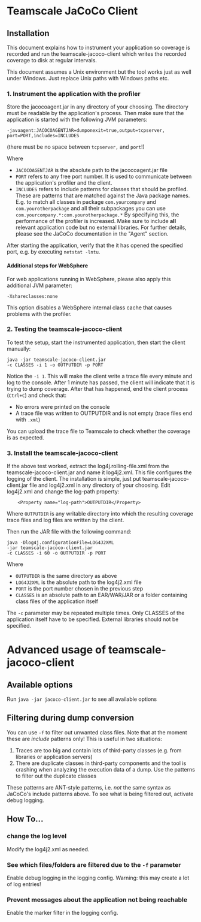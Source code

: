 # Teamscale JaCoCo Client

## Installation

This document explains how to instrument your application so coverage is recorded and run the
teamscale-jacoco-client which writes the recorded coverage to disk at regular intervals.

This document assumes a Unix environment but the tool works just as well under Windows. Just
replace Unix paths with Windows paths etc.

### 1. Instrument the application with the profiler

Store the jacocoagent.jar in any directory of your choosing. The directory must be readable by the
application's process. Then make sure that the application is started with the following JVM parameters:

    -javaagent:JACOCOAGENTJAR=dumponexit=true,output=tcpserver,
    port=PORT,includes=INCLUDES

(there must be no space between `tcpserver,` and `port`!)

Where

* `JACOCOAGENTJAR` is the absolute path to the jacocoagent.jar file
* `PORT` refers to any free port number. It is used to communicate between the application's profiler and the client.
* `INCLUDES` refers to include patterns for classes that should be profiled. These are patterns that are matched against
  the Java package names. E.g. to match all classes in package `com.yourcompany` and `com.yourotherpackage` and all their
  subpackages you can use `com.yourcompany.*:com.yourotherpackage.*`
  By specifying this, the performance of the profiler is increased. Make sure to include **all** relevant application code
  but no external libraries. For further details, please see the JaCoCo documentation in the "Agent" section.

After starting the application, verify that the it has opened the specified port, e.g. by executing `netstat -lntu`.

#### Additional steps for WebSphere

For web applications running in WebSphere, please also apply this additional JVM parameter:

    -Xshareclasses:none

This option disables a WebSphere internal class cache that causes problems with the profiler.

### 2. Testing the teamscale-jacoco-client

To test the setup, start the instrumented application, then start the client manually:

    java -jar teamscale-jacoco-client.jar
    -c CLASSES -i 1 -o OUTPUTDIR -p PORT

Notice the `-i 1`. This will make the client write a trace file every minute and log to the console. After 1 minute has passed,
the client will indicate that it is trying to dump coverage. After that has happened,
end the client process (`Ctrl+C`) and check that:

- No errors were printed on the console
- A trace file was written to OUTPUTDIR and is not empty (trace files end with `.xml`)

You can upload the trace file to Teamscale to check whether the coverage is as expected.

### 3. Install the teamscale-jacoco-client

If the above test worked, extract the log4j.rolling-file.xml from the teamscale-jacoco-client.jar and name it log4j2.xml. This file configures
the logging of the client.
The installation is simple, just put teamscale-jacoco-client.jar file and log4j2.xml in any directory of your choosing.
Edit log4j2.xml and change the log-path property:

        <Property name="log-path">OUTPUTDIR</Property>

Where `OUTPUTDIR` is any writable directory into which the resulting coverage trace files and log files are written by the client.

Then run the JAR file with the following command:

    java -Dlog4j.configurationFile=LOG4J2XML
    -jar teamscale-jacoco-client.jar
    -c CLASSES -i 60 -o OUTPUTDIR -p PORT

Where

- `OUTPUTDIR` is the same directory as above
- `LOG4J2XML` is the absolute path to the log4j2.xml file
- `PORT` is the port number chosen in the previous step
- `CLASSES` is an absolute path to an EAR/WAR/JAR or a folder containing class files of the application itself

The `-c` parameter may be repeated multiple times. Only CLASSES of the application itself have to be specified.
External libraries should not be specified.

# Advanced usage of teamscale-jacoco-client

## Available options

Run `java -jar jacoco-client.jar` to see all available options

## Filtering during dump conversion

You can use `-f` to filter out unwanted class files. Note that at the moment these are *include* patterns only! This is useful in two situations:

1. Traces are too big and contain lots of third-party classes (e.g. from libraries or application servers)
2. There are duplicate classes in third-party components and the tool is crashing when analyzing the execution data of a dump. Use the patterns to filter out the duplicate classes

These patterns are ANT-style patterns, i.e. *not* the same syntax as JaCoCo's include patterns above. To see what is being filtered out, activate debug logging.

## How To...

### change the log level

Modify the log4j2.xml as needed.

### See which files/folders are filtered due to the `-f` parameter

Enable debug logging in the logging config. Warning: this may create a lot of log entries!

### Prevent messages about the application not being reachable

Enable the marker filter in the logging config.

